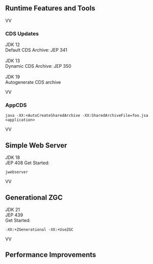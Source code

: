 ## Runtime Features and Tools

VV

### CDS Updates
JDK 12<br/>
Default CDS Archive: JEP 341<br/>
<br/>
JDK 13 <br/>
Dynamic CDS Archive: JEP 350 <br/>
<br/>
JDK 19 <br/>
Autogenerate CDS archive <br/>

VV

### AppCDS

```
java -XX:+AutoCreateSharedArchive -XX:SharedArchiveFile=foo.jsa <application> 
```
VV

## Simple Web Server

JDK 18 <br/>
JEP 408
Get Started:

```
jwebserver
```


VV

## Generational ZGC 

JDK 21 <br/>
JEP 439
<br/>
Get Started:

```
-XX:+ZGenerational -XX:+UseZGC
```

VV


## Performance Improvements
